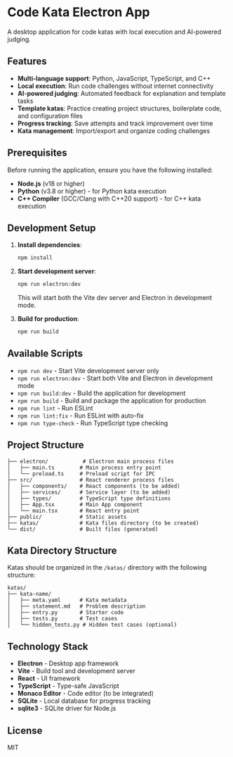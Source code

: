 # Code Kata Electron App

A desktop application for code katas with local execution and AI-powered judging.

## Features

- **Multi-language support**: Python, JavaScript, TypeScript, and C++
- **Local execution**: Run code challenges without internet connectivity
- **AI-powered judging**: Automated feedback for explanation and template tasks
- **Template katas**: Practice creating project structures, boilerplate code, and configuration files
- **Progress tracking**: Save attempts and track improvement over time
- **Kata management**: Import/export and organize coding challenges

## Prerequisites

Before running the application, ensure you have the following installed:

- **Node.js** (v18 or higher)
- **Python** (v3.8 or higher) - for Python kata execution
- **C++ Compiler** (GCC/Clang with C++20 support) - for C++ kata execution

## Development Setup

1. **Install dependencies**:
   ```bash
   npm install
   ```

2. **Start development server**:
   ```bash
   npm run electron:dev
   ```
   This will start both the Vite dev server and Electron in development mode.

3. **Build for production**:
   ```bash
   npm run build
   ```

## Available Scripts

- `npm run dev` - Start Vite development server only
- `npm run electron:dev` - Start both Vite and Electron in development mode
- `npm run build:dev` - Build the application for development
- `npm run build` - Build and package the application for production
- `npm run lint` - Run ESLint
- `npm run lint:fix` - Run ESLint with auto-fix
- `npm run type-check` - Run TypeScript type checking

## Project Structure

```
├── electron/           # Electron main process files
│   ├── main.ts        # Main process entry point
│   └── preload.ts     # Preload script for IPC
├── src/               # React renderer process files
│   ├── components/    # React components (to be added)
│   ├── services/      # Service layer (to be added)
│   ├── types/         # TypeScript type definitions
│   ├── App.tsx        # Main App component
│   └── main.tsx       # React entry point
├── public/            # Static assets
├── katas/             # Kata files directory (to be created)
└── dist/              # Built files (generated)
```

## Kata Directory Structure

Katas should be organized in the `/katas/` directory with the following structure:

```
katas/
├── kata-name/
│   ├── meta.yaml      # Kata metadata
│   ├── statement.md   # Problem description
│   ├── entry.py       # Starter code
│   ├── tests.py       # Test cases
│   └── hidden_tests.py # Hidden test cases (optional)
```

## Technology Stack

- **Electron** - Desktop app framework
- **Vite** - Build tool and development server
- **React** - UI framework
- **TypeScript** - Type-safe JavaScript
- **Monaco Editor** - Code editor (to be integrated)
- **SQLite** - Local database for progress tracking
- **sqlite3** - SQLite driver for Node.js

## License

MIT